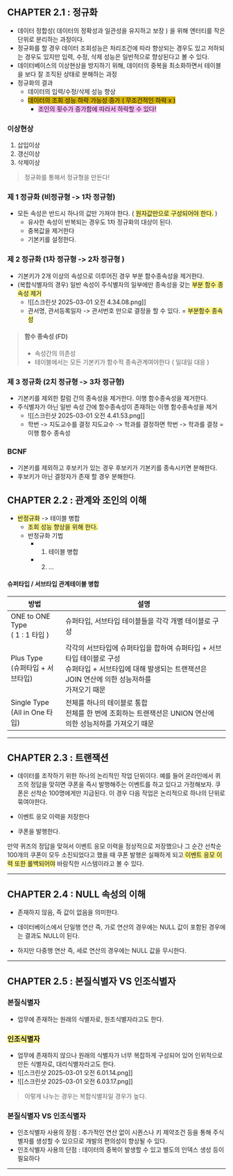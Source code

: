 ## CHAPTER 2.1 : 정규화

- 데이터 정합성( 데이터의 정확성과 일관성을 유지하고 보장 ) 을 위해 엔터티를 작은 단위로 분리하는 과정이다.
- 정규화를 할 경우 데이터 조회성능은 처리조건에 따라 향상되는 경우도 있고 저하되는 경우도 있지만 입력, 수정, 삭제 성능은 일반적으로 향상된다고 볼 수 있다. 
- 데이터베이스의 이상현상을 방지하기 위해, 데이터의 중복을 최소화하면서 테이블을 보다 잘 조직된 상태로 분해하는 과정
- 정규화의 결과
	- 데이터의 입력/수정/삭제 성능 향상
	- <span style="background:#d4b106">데이터의 조회 성능 하락 가능성 증가 ( 무조건적인 하락 x )</span>
		- <span style="background:#fdbfff">조인의 횟수가 증가함에 따라서 하락할 수 있다!</span>

### 이상현상
1. 삽입이상
2. 갱신이상
3. 삭제이상

> 정규화를 통해서 정규형을 만든다!
### 제 1 정규화 (비정규형 -> 1차 정규형)
- 모든 속성은 반드시 하나의 값만 가져야 한다. ( <span style="background:#fff88f">원자값만으로 구성되어야 한다.</span> )
	- 유사한 속성이 반복되는 경우도 1차 정규화의 대상이 된다.
	- 중복값을 제거한다
	- 기본키를 설정한다.

### 제 2 정규화 (1차 정규형 -> 2차 정규형 )
- 기본키가 2개 이상의 속성으로 이루어진 경우 부분 함수종속성을 제거한다.
- (복합식별자의 경우) 일반 속성이 주식별자의 일부에만 종속성을 갖는 <span style="background:#fff88f">부분 함수 종속성 제거</span>
	-  ![[스크린샷 2025-03-01 오전 4.34.08.png]]
	- 관서명, 관서등록일자 -> 관서번호 만으로 결정을 할 수 있다. = <span style="background:#fff88f">부분함수 종속성</span>
	

> #### 함수 종속성 (FD)
>- 속성간의 의존성
>- 테이블에서는 모든 기본키가 함수적 종속관계여야한다 ( 일대일 대응 )
### 제 3 정규화 (2치 정규형 -> 3차 정규형)
- 기본키를 제외한 칼럼 간의 종속성을 제거한다. 이행 함수종속성을 제거한다.
- 주식별자가 아닌 일반 속성 간에 함수종속성이 존재하는 이행 함수종속성을 제거
	- ![[스크린샷 2025-03-01 오전 4.41.53.png]]
	- 학번 -> 지도교수를 결정 지도교수 -> 학과를 결정하면 학번 -> 학과를 결정 = 이행 함수 종속성

### BCNF
- 기본키를 제외하고 후보키가 있는 경우 후보키가 기본키를 종속시키면 분해한다.
- 후보키가 아닌 결정자가 존재 할 경우 분해한다.


## CHAPTER 2.2 : 관계와 조인의 이해

- <span style="background:#fff88f">반정규화</span> -> 테이블 병합
	- <span style="background:#fff88f">조회 성능 향상을 위해 한다.</span>
	- 반정규화 기법
		- 1. 테이블 병합
		- 2. ...

#### 슈퍼타입 / 서브타입 관계테이블 병합

| 방법                               | 설명                                                                                                 |
| -------------------------------- | -------------------------------------------------------------------------------------------------- |
| ONE to ONE Type <br>( 1 : 1 타입 ) | 슈퍼타입, 서브타입 테이블들을 각각 개별 테이블로 구성                                                                     |
| Plus Type<br>(슈퍼타입 + 서브타입)       | 각각의 서브타입에 슈퍼타입을 합하여 슈퍼타입 + 서브타입 테이블로 구성<br>슈퍼타입 + 서브타입에 대해 발생되는 트랜잭션은 JOIN 연산에 의한 성능저하를<br>가져오기 때문 |
| Single Type<br>(All in One 타입)   | 전체를 하나의 테이블로 통합<br>전체를 한 번에 조회하는 트랜잭션은 UNION 연산에 의한 성능저하를 가져오기 때문                                  |

---

## CHAPTER 2.3  : 트랜잭션

- 데이터를 조작하기 위한 하나의 논리적인 작업 단위이다.
예를 들어 온라인에서 퀴즈의 정답을 맞히면 쿠폰을 즉시 발행해주는 이벤트를 하고 있다고 가정해보자. 쿠폰은 선착순 100명에게만 지급된다. 이 경우 다음 작업은 논리적으로 하나의 단위로 묶여야한다.

- 이벤트 응모 이력을 저장한다
- 쿠폰을 발행한다.

만약 퀴즈의 정답을 맞혀서 이벤트 응모 이력을 정상적으로 저장했으나 그 순간 선착순 100개의 쿠폰이 모두 소진되었다고 했을 때 쿠폰 발행은 실패하게 되고<span style="background:#fff88f"> 이벤트 응모 이력 또한 롤백되어야</span> 바람직한 시스템이라고 볼 수 있다.

---

## CHAPTER 2.4  :  NULL 속성의 이해

- 존재하지 않음, 즉 값이 없음을 의미한다.

- 데이터베이스에서 단일행 연산 즉, 가로 연산의 경우에는 NULL 값이 포함된 경우에는 결과도 NULL이 된다.
- 하지만 다중행 연산 즉, 세로 연산의 경우에는 NULL 값을 무시한다.

----

## CHAPTER 2.5  :  본질식별자 VS 인조식별자

### 본질식별자
- 업무에 존재하는 원래의 식별자로, 원조식별자라고도 한다.
### <span style="background:#fff88f">인조식별자</span>
- 업무에 존재하지 않으나 원래의 식별자가 너무 복잡하게 구성되어 있어 인위적으로 만든 식별자로, 대리식별자라고도 한다.
- ![[스크린샷 2025-03-01 오전 6.01.14.png]]
- ![[스크린샷 2025-03-01 오전 6.03.17.png]]
> 이렇게 나누는 경우는 복합식별자일 경우가 높다.


### 본질식별자 VS 인조식별자

- 인조식별자 사용의 장점 : 추가적인 연산 없이 시퀀스나 키 제약조건 등을 통해 주식별자를 생성할 수 있으므로 개발의 편의성이 향상될 수 있다.
- 인조식별자 사용의 단점 : 데이터의 중복이 발생할 수 있고 별도의 인덱스 생성 등이 필요하다

---

